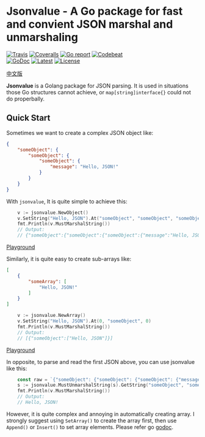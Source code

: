# Jsonvalue - A Go package for fast and convient JSON marshal and unmarshaling

[![Travis](https://travis-ci.org/Andrew-M-C/go.jsonvalue.svg?branch=master)](https://travis-ci.org/Andrew-M-C/go.jsonvalue)
[![Coveralls](https://coveralls.io/repos/github/Andrew-M-C/go.jsonvalue/badge.svg?branch=master)](https://coveralls.io/github/Andrew-M-C/go.jsonvalue)
[![Go report](https://goreportcard.com/badge/github.com/Andrew-M-C/go.jsonvalue)](https://goreportcard.com/report/github.com/Andrew-M-C/go.jsonvalue)
[![Codebeat](https://codebeat.co/badges/ecf87760-2987-48a7-a6dd-4d9fcad57256)](https://codebeat.co/projects/github-com-andrew-m-c-go-jsonvalue-master)<br>
[![GoDoc](https://godoc.org/github.com/Andrew-M-C/go.jsonvalue?status.svg)](https://pkg.go.dev/github.com/Andrew-M-C/go.jsonvalue@v1.1.0)
[![Latest](https://img.shields.io/badge/latest-v1.1.0-blue.svg)](https://github.com/Andrew-M-C/go.jsonvalue/tree/v1.1.0)
[![License](https://img.shields.io/badge/license-BSD%203--Clause-blue.svg)](https://opensource.org/licenses/BSD-3-Clause)

[中文版](./README_cn.md)

**Jsonvalue** is a Golang package for JSON parsing. It is used in situations those Go structures cannot achieve, or `map[string]interface{}` could not do properbally.

## Quick Start

Sometimes we want to create a complex JSON object like:

```json
{
    "someObject": {
        "someObject": {
            "someObject": {
                "message": "Hello, JSON!"
            }
        }
    }
}
```

With `jsonvalue`, It is quite simple to achieve this:

```go
    v := jsonvalue.NewObject()
    v.SetString("Hello, JSON").At("someObject", "someObject", "someObject", "message")
    fmt.Println(v.MustMarshalString())
    // Output:
    // {"someObject":{"someObject":{"someObject":{"message":"Hello, JSON!"}}}
```

[Playground](https://play.golang.org/p/u5846Wk6mq2)

Similarly, it is quite easy to create sub-arrays like:

```json
[
    {
        "someArray": [
            "Hello, JSON!"
        ]
    }
]
```

```go
    v := jsonvalue.NewArray()
    v.SetString("Hello, JSON").At(0, "someObject", 0)
    fmt.Println(v.MustMarshalString())
    // Output:
    // [{"someObject":["Hello, JSON"]}]
```

[Playground](https://play.golang.org/p/iTxnJDNdny3)

In opposite, to parse and read the first JSON above, you can use jsonvalue like this:

```go
	const raw = `{"someObject": {"someObject": {"someObject": {"message": "Hello, JSON!"}}}}`
	s := jsonvalue.MustUnmarshalString(s).GetString("someObject", "someObject", "someObject", "message")
	fmt.Println(v.MustMarshalString())
	// Output:
	// Hello, JSON!
```

However, it is quite complex and annoying in automatically creating array. I strongly suggest using `SetArray()` to create the array first, then use `Append()` or `Insert()` to set array elements. Please refer go [godoc](https://godoc.org/github.com/Andrew-M-C/go.jsonvalue).
